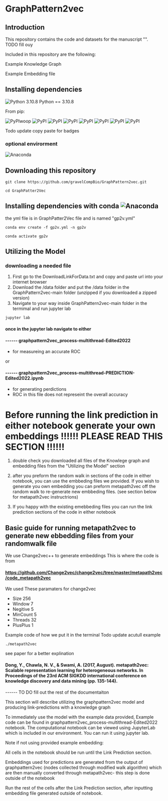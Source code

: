 # GraphPattern2vec

## Introduction 



This repository contains the code and datasets for the manuscript "".   
TODO fill ouy

Included in this repository are the following: 

Example Knowledge Graph  

Example Embedding file 


## Installing dependencies  

![Python 3.10.8](https://img.shields.io/badge/Python-3.10.8-green)
Python == 3.10.8

From pip:

![PyPIwoop](https://img.shields.io/pypi/v/jupyterlab?label=jupyterlab)
![PyPI](https://img.shields.io/pypi/v/numpy?label=numpy)
![PyPI](https://img.shields.io/pypi/v/pandas?label=pandas)
![PyPI](https://img.shields.io/pypi/v/matplotlib?label=matplotlib)
![PyPI](https://img.shields.io/pypi/v/scikit-learn?label=scikit-learn)
![PyPI](https://img.shields.io/pypi/v/tqdm?label=tqdm)
![PyPI](https://img.shields.io/pypi/v/statsmodels?label=tqdm)
![PyPI](https://img.shields.io/pypi/v/networkx?label=networkx)

Todo update copy paste for badges

### optional envirorment 
![Anaconda](https://img.shields.io/badge/Anaconda-%2344A833.svg?style=for-the-badge&logo=anaconda&logoColor=white)


## Downloading this repository 
``` 
git clone https://github.com/gravelCompBio/GraphPattern2vec.git
 ``` 
 ``` 
cd GraphPatter2Vec 
``` 



## Installing dependencies with conda ![Anaconda](https://img.shields.io/badge/Anaconda-%2344A833.svg?style=for-the-badge&logo=anaconda&logoColor=white)
the yml file is in GraphPatter2Vec file and is named "gp2v.yml"
``` 
conda env create -f gp2v.yml -n gp2v
``` 
``` 
conda activate gp2v
``` 

## Utilizing the Model 
### downloading a needed file

1) First go to the DownloadLinkForData.txt and copy and paste url into your internet browser
2) Download the /data folder and put the /data folder in the GraphPattern2vec-main folder (unzipped if you downloaded a zipped version)
3) Navigate to your way inside GraphPattern2vec-main folder in the termimal and run jupyter lab

``` 
jupyter lab
``` 
#### once in the jupyter lab navigate to either 
#### ------ graphpattern2vec_process-multithread-Edited2022  
- for measureing an accurate ROC 

or
#### ------ graphpattern2vec_process-multithread-PREDICTION-Edited2022.ipynb
- for generating perdictions  
- ROC in this file does not represeint the overall accuracy 


# Before running the link prediction in either notebook generate your own embeddings  !!!!!!  PLEASE READ THIS SECTION !!!!!!

1) double check you downloaded all files of the Knowlege graph and embedding files from the "Utilizing the Model" section

2) after you preform the random walk in sections of the code in either notebook, you can use the embbeding files we provided. If you wish to generate you own embedding you can preform metapath2vec off the random walk to re-generate new embbeding files. (see section below for metapath2vec instructrions)

3) If you happy with the existing emebbeding files you can run the link prediction sections of the code in either notebook

## Basic guide for running metapath2vec to generate new ebbedding files from your randomwalk file 

We use Change2vec++ to generate embeddings 
This is where the code is from  
#### https://github.com/Change2vec/change2vec/tree/master/metapath2vec/code_metapath2vec
We used These paramaters for change2vec
- Size 256
- Window 7
- Negitive 5
- MinCount 5
- Threads 32
- PlusPlus 1

Example code of how we put it in the terminal 
Todo update acutull example
``` 
./metapath2vec
``` 

see paper for a better explination 
#### Dong, Y., Chawla, N. V., & Swami, A. (2017, August). metapath2vec: Scalable representation learning for heterogeneous networks. In Proceedings of the 23rd ACM SIGKDD international conference on knowledge discovery and data mining (pp. 135-144).


------ TO DO fill out the rest of the documentaiton 

This section will describe utilizing the graphpattern2vec model and producing link-predictions with a knowledge graph  



To immediately use the model with the example data provided, Example code can be found in graphpattern2vec_process-multithread-Edited2022 notebook. The computational notebook can be viewed using JupyterLab which is included in our environment. You can run it using jupyter lab.   

Note if not using provided example embedding: 

All cells in the notebook should be run until the Link Prediction section. 

Embeddings used for predictions are generated from the output of graphpattern2vec (nodes collected through modified walk algorithm) which are then manually converted through metapath2vec- this step is done outside of the notebook  

Run the rest of the cells after the Link Prediction section, after inputting embedding file generated outside of notebook. 

 
